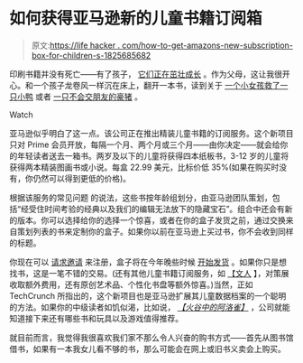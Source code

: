# 如何获得亚马逊新的儿童书籍订阅箱

> 原文:[https://life hacker . com/how-to-get-amazons-new-subscription-box-for-children-s-1825685682](https://lifehacker.com/how-to-get-amazons-new-subscription-box-for-children-s-1825685682)

印刷书籍并没有死亡——有了孩子， [它们正在茁壮成长](https://www.npd.com/wps/portal/npd/us/news/press-releases/2017/npd-reports-growth-in-u-s--print-book-sales-for-the-fourth-consecutive-year/) 。作为父母，这让我很开心。和一个孩子龙卷风一样沉在床上，翻开一本书，读到关于 [一个小女孩救了一只小鸭](https://www.amazon.com/Love-Diane-Adams/dp/1452139970?asc_campaign=InlineText&asc_refurl=https://lifehacker.com/how-to-get-amazons-new-subscription-box-for-children-s-1825685682&asc_source=&tag=kinjalifehackerlink-20) 或者 [一只不会交朋友的豪猪](https://www.amazon.com/gp/product/1524718637?asc_campaign=InlineText&asc_refurl=https://lifehacker.com/how-to-get-amazons-new-subscription-box-for-children-s-1825685682&asc_source=&tag=kinjalifehackerlink-20) 。

Watch

亚马逊似乎明白了这一点。该公司正在推出精装儿童书籍的订阅服务。这个新项目只对 Prime 会员开放，每隔一个月、两个月或三个月——由你决定——就会给你的年轻读者送去一箱书。两岁及以下的儿童将获得四本纸板书，3-12 岁的儿童将获得两本精装图画书或小说。每盒 22.99 美元，比标价低 35%(如果在购买时没有，你仍然可以得到更低的价格)。

根据该服务的常见问题 的说法，这些书按年龄组划分，由亚马逊团队策划，包括“经受住时间考验的经典以及我们的编辑无法放下的隐藏宝石”。组合中还会有新的版本。你可以选择给你的选择一个惊喜，或者在你的盒子发货之前，通过交换来自策划列表的书来定制你的盒子。如果你以前在亚马逊上买过书，你不会收到同样的标题。

你现在可以 [请求邀请](https://www.amazon.com/dp/B072J4QS9F?asc_campaign=InlineText&asc_refurl=https://lifehacker.com/how-to-get-amazons-new-subscription-box-for-children-s-1825685682&asc_source=&tag=kinjalifehackerlink-20) 来注册，盒子将在今年晚些时候 [开始发货](https://techcrunch.com/2018/05/01/amazon-launches-prime-book-box-a-23-kids-book-selection-its-first-physical-prime-book-service/) 。如果你只是想找书，这是一笔不错的交易。(还有其他儿童书籍订阅服务，如 [【文人](https://literatibooks.com/) 】，对策展收取额外费用，还有原创艺术品、个性化书盘等额外惊喜。)当然，正如 TechCrunch 所指出的，这个新项目也是亚马逊扩展其儿童数据档案的一个聪明的方法。如果你的中级读者如饥似渴，比如说， [*【火谷中的阿洛雀】*](https://www.amazon.com/Arlo-Finch-Valley-Fire-August/dp/1626728143?asc_campaign=InlineText&asc_refurl=https://lifehacker.com/how-to-get-amazons-new-subscription-box-for-children-s-1825685682&asc_source=&tag=kinjalifehackerlink-20) ，公司就能知道接下来还有哪些书和玩具以及游戏值得推荐。

就目前而言，我觉得我很喜欢我们家不那么令人兴奋的购书方式——首先从图书馆借书，如果有一本我女儿看不够的书，那么可能会在网上或旧书义卖会上购买。